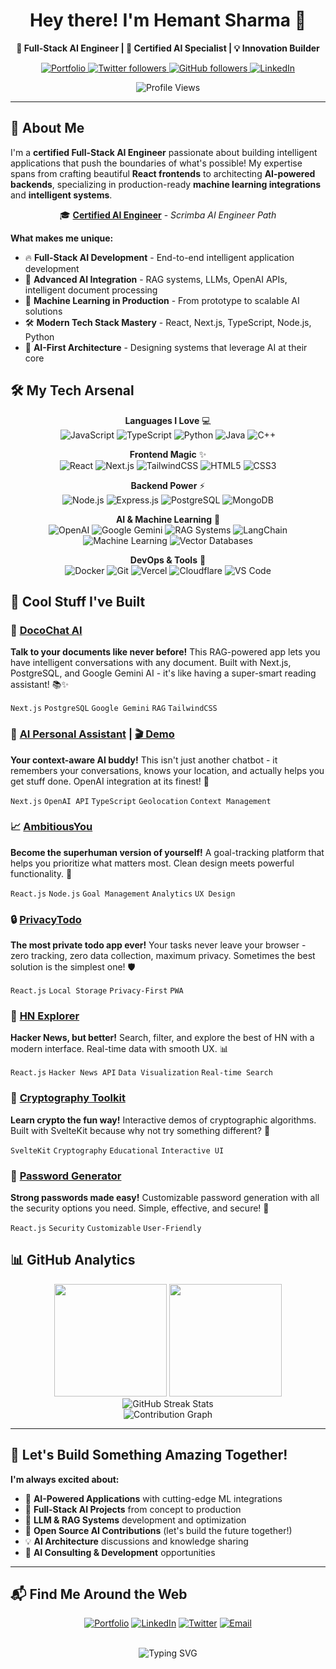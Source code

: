 <h1 align="center">Hey there! I'm Hemant Sharma 👋</h1>

<div align="center">
  
**🚀 Full-Stack AI Engineer | 🤖 Certified AI Specialist | 💡 Innovation Builder**

<p align="center">
  <a href="https://hemantsharma.tech" target="_blank">
    <img src="https://img.shields.io/badge/-Portfolio-000000?style=for-the-badge&logo=globe&logoColor=white" alt="Portfolio" />
  </a>
  <a href="https://twitter.com/hemants1703" target="_blank">
    <img src="https://img.shields.io/twitter/follow/hemants1703?logo=x&style=for-the-badge&color=1DA1F2" alt="Twitter followers" />
  </a>
  <a href="https://github.com/hemants1703" target="_blank">
    <img src="https://img.shields.io/github/followers/hemants1703?logo=github&style=for-the-badge&color=181717" alt="GitHub followers" />
  </a>
  <a href="https://linkedin.com/in/hemants1703" target="_blank">
    <img src="https://img.shields.io/badge/-LinkedIn-0A66C2?style=for-the-badge&logo=linkedin&logoColor=white" alt="LinkedIn" />
  </a>
</p>

<p align="center">
  <img src="https://visitor-badge.laobi.icu/badge?page_id=hemants1703.hemants1703&style=flat-square&color=0088cc" alt="Profile Views" />
</p>

</div>

---

## 🎯 About Me

I'm a **certified Full-Stack AI Engineer** passionate about building intelligent applications that push the boundaries of what's possible! My expertise spans from crafting beautiful **React frontends** to architecting **AI-powered backends**, specializing in production-ready **machine learning integrations** and **intelligent systems**.

<div align="center">

🎓 **[Certified AI Engineer](https://scrimba.com/certificate-cert2JbLs3qgBCMEwHAXdzxPbhhqEkuLHRazrshJw4)** - *Scrimba AI Engineer Path*

</div>

**What makes me unique:**
- 🔥 **Full-Stack AI Development** - End-to-end intelligent application development
- 🤖 **Advanced AI Integration** - RAG systems, LLMs, OpenAI APIs, intelligent document processing
- 🧠 **Machine Learning in Production** - From prototype to scalable AI solutions
- 🛠️ **Modern Tech Stack Mastery** - React, Next.js, TypeScript, Node.js, Python
- 🚀 **AI-First Architecture** - Designing systems that leverage AI at their core

## 🛠️ My Tech Arsenal

<div align="center">

**Languages I Love** 💻  
![JavaScript](https://img.shields.io/badge/JavaScript-F7DF1E?style=flat-square&logo=javascript&logoColor=black)
![TypeScript](https://img.shields.io/badge/TypeScript-3178C6?style=flat-square&logo=typescript&logoColor=white)
![Python](https://img.shields.io/badge/Python-3776AB?style=flat-square&logo=python&logoColor=white)
![Java](https://img.shields.io/badge/Java-007396?style=flat-square&logo=openjdk&logoColor=white)
![C++](https://img.shields.io/badge/C++-00599C?style=flat-square&logo=c%2B%2B&logoColor=white)

**Frontend Magic** ✨  
![React](https://img.shields.io/badge/React-61DAFB?style=flat-square&logo=react&logoColor=black)
![Next.js](https://img.shields.io/badge/Next.js-000000?style=flat-square&logo=next.js&logoColor=white)
![TailwindCSS](https://img.shields.io/badge/TailwindCSS-06B6D4?style=flat-square&logo=tailwindcss&logoColor=white)
![HTML5](https://img.shields.io/badge/HTML5-E34F26?style=flat-square&logo=html5&logoColor=white)
![CSS3](https://img.shields.io/badge/CSS3-1572B6?style=flat-square&logo=css3&logoColor=white)

**Backend Power** ⚡  
![Node.js](https://img.shields.io/badge/Node.js-339933?style=flat-square&logo=node.js&logoColor=white)
![Express.js](https://img.shields.io/badge/Express.js-000000?style=flat-square&logo=express&logoColor=white)
![PostgreSQL](https://img.shields.io/badge/PostgreSQL-336791?style=flat-square&logo=postgresql&logoColor=white)
![MongoDB](https://img.shields.io/badge/MongoDB-47A248?style=flat-square&logo=mongodb&logoColor=white)

**AI & Machine Learning** 🤖  
![OpenAI](https://img.shields.io/badge/OpenAI-412991?style=flat-square&logo=openai&logoColor=white)
![Google Gemini](https://img.shields.io/badge/Gemini-8E75B2?style=flat-square&logo=google&logoColor=white)
![RAG Systems](https://img.shields.io/badge/RAG_Systems-FF6B6B?style=flat-square&logo=ai&logoColor=white)
![LangChain](https://img.shields.io/badge/LangChain-121212?style=flat-square&logo=chainlink&logoColor=white)
![Machine Learning](https://img.shields.io/badge/Machine_Learning-FF6F00?style=flat-square&logo=tensorflow&logoColor=white)
![Vector Databases](https://img.shields.io/badge/Vector_DBs-4A90E2?style=flat-square&logo=database&logoColor=white)

**DevOps & Tools** 🔧  
![Docker](https://img.shields.io/badge/Docker-2496ED?style=flat-square&logo=docker&logoColor=white)
![Git](https://img.shields.io/badge/Git-F05032?style=flat-square&logo=git&logoColor=white)
![Vercel](https://img.shields.io/badge/Vercel-000000?style=flat-square&logo=vercel&logoColor=white)
![Cloudflare](https://img.shields.io/badge/Cloudflare-F38020?style=flat-square&logo=cloudflare&logoColor=white)
![VS Code](https://img.shields.io/badge/VS_Code-007ACC?style=flat-square&logo=visual-studio-code&logoColor=white)

</div>

## 🚀 Cool Stuff I've Built

### 🤖 [DocoChat AI](https://github.com/hemants1703/docochat-ai-rag-nextjs-postgresql-gemini.git)
**Talk to your documents like never before!** This RAG-powered app lets you have intelligent conversations with any document. Built with Next.js, PostgreSQL, and Google Gemini AI - it's like having a super-smart reading assistant! 📚✨

`Next.js` `PostgreSQL` `Google Gemini` `RAG` `TailwindCSS`

### 🧠 [AI Personal Assistant](https://github.com/hemants1703/ai-agent-openai-api-nextjs-app.git) | [🎬 Demo](https://youtu.be/hssZ37ntMb4)
**Your context-aware AI buddy!** This isn't just another chatbot - it remembers your conversations, knows your location, and actually helps you get stuff done. OpenAI integration at its finest! 🚀

`Next.js` `OpenAI API` `TypeScript` `Geolocation` `Context Management`

### 📈 [AmbitiousYou](https://ambitiousyou.pro/)
**Become the superhuman version of yourself!** A goal-tracking platform that helps you prioritize what matters most. Clean design meets powerful functionality. 💪

`React.js` `Node.js` `Goal Management` `Analytics` `UX Design`

### 🔒 [PrivacyTodo](http://privacytodo.hemantsharma.tech/)
**The most private todo app ever!** Your tasks never leave your browser - zero tracking, zero data collection, maximum privacy. Sometimes the best solution is the simplest one! 🛡️

`React.js` `Local Storage` `Privacy-First` `PWA`

### 📰 [HN Explorer](https://hn-explorer.hemantsharma.tech/)
**Hacker News, but better!** Search, filter, and explore the best of HN with a modern interface. Real-time data with smooth UX. 📊

`React.js` `Hacker News API` `Data Visualization` `Real-time Search`

### 🔐 [Cryptography Toolkit](https://cryptography-app-hemants1703.netlify.app/)
**Learn crypto the fun way!** Interactive demos of cryptographic algorithms. Built with SvelteKit because why not try something different? 🔢

`SvelteKit` `Cryptography` `Educational` `Interactive UI`

### 🔑 [Password Generator](https://password-generator.hemantsharma.tech/)
**Strong passwords made easy!** Customizable password generation with all the security options you need. Simple, effective, and secure! 🔐

`React.js` `Security` `Customizable` `User-Friendly`

## 📊 GitHub Analytics

<div align="center">
  <img height="180em" src="https://github-readme-stats.vercel.app/api?username=hemants1703&show_icons=true&theme=github_dark&include_all_commits=true&count_private=true&border_radius=10&border_color=0891b2"/>
  <img height="180em" src="https://github-readme-stats.vercel.app/api/top-langs/?username=hemants1703&layout=compact&langs_count=8&theme=github_dark&border_radius=10&border_color=0891b2"/>
</div>

<div align="center">
  <img src="https://github-readme-streak-stats.herokuapp.com/?user=hemants1703&theme=github-dark-blue&border_radius=10&border=0891b2" alt="GitHub Streak Stats"/>
</div>

<div align="center">
  <img src="https://github-readme-activity-graph.vercel.app/graph?username=hemants1703&theme=github-compact&bg_color=0d1117&color=0891b2&line=0891b2&point=58a6ff&area=true&hide_border=true&radius=10" alt="Contribution Graph" />
</div>

---

## 🤝 Let's Build Something Amazing Together!

**I'm always excited about:**
- 🚀 **AI-Powered Applications** with cutting-edge ML integrations
- 🤖 **Full-Stack AI Projects** from concept to production
- 🧠 **LLM & RAG Systems** development and optimization
- 🌟 **Open Source AI Contributions** (let's build the future together!)
- 💡 **AI Architecture** discussions and knowledge sharing
- 🎯 **AI Consulting & Development** opportunities

---

## 📬 Find Me Around the Web

<div align="center">

[![Portfolio](https://img.shields.io/badge/🌐_Portfolio-Check_Out_My_Work-000?style=for-the-badge)](https://hemantsharma.tech)
[![LinkedIn](https://img.shields.io/badge/💼_LinkedIn-Let's_Connect-0A66C2?style=for-the-badge)](https://linkedin.com/in/hemants1703)
[![Twitter](https://img.shields.io/badge/🐦_Twitter-Follow_For_Updates-1DA1F2?style=for-the-badge)](https://twitter.com/hemants1703)
[![Email](https://img.shields.io/badge/📧_Email-Say_Hello-EA4335?style=for-the-badge)](mailto:hemant@hemantsharma.tech)

</div>

<div align="center">
  <br>
  <img src="https://readme-typing-svg.herokuapp.com?font=Fira+Code&pause=1000&color=0891b2&width=435&lines=Thanks+for+stopping+by!+%F0%9F%91%8B;Let's+create+something+awesome+together!;Always+learning%2C+always+building+%F0%9F%9A%80" alt="Typing SVG" />
</div>
